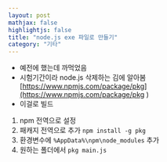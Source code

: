 ```yaml
---
layout: post
mathjax: false
highlightjs: false
title: "node.js exe 파일로 만들기"
category: "기타"
---
```



- 예전에 했는데 까먹었음
- 시험기간이라 node.js 삭제하는 김에 알아봄
[https://www.npmjs.com/package/pkg](https://www.npmjs.com/package/pkg )
- 이걸로 빌드

1. npm 전역으로 설정
2. 패캐지 전역으로 추가 `npm install -g pkg` 
3. 환경변수에  `%AppData%\npm\node_modules` 추가
4. 원하는 폴더에서 `pkg main.js`

